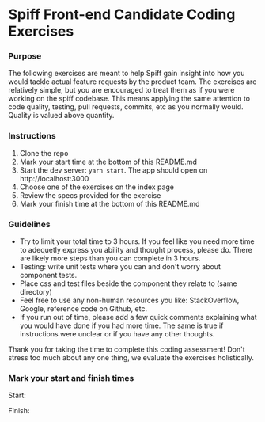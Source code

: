 # Spiff Front-end Candidate Coding Exercises

### Purpose 
The following exercises are meant to help Spiff gain insight into how you would tackle actual feature requests by the product team. The exercises are relatively simple, but you are encouraged to treat them as if you were working on the spiff codebase. This means applying the same attention to code quality, testing, pull requests, commits, etc as you normally would. Quality is valued above quantity.

### Instructions
1. Clone the repo
2. Mark your start time at the bottom of this README.md
3. Start the dev server: `yarn start`. The app should open on http://localhost:3000
3. Choose one of the exercises on the index page
4. Review the specs provided for the exercise
5. Mark your finish time at the bottom of this README.md

### Guidelines

- Try to limit your total time to 3 hours. If you feel like you need more time to adequetly express you ability and thought process, please do. There are likely more steps than you can complete in 3 hours. 
- Testing: write unit tests where you can and don't worry about component tests.
- Place css and test files beside the component they relate to (same directory)
- Feel free to use any non-human resources you like: StackOverflow, Google, reference code on Github, etc.
- If you run out of time, please add a few quick comments explaining what you would have done if you had more time. The same is true if instructions were unclear or if you have any other thoughts.

Thank you for taking the time to complete this coding assessment! Don't stress too much about any one thing, we evaluate the exercises holistically.


### Mark your start and finish times

Start:

Finish:
